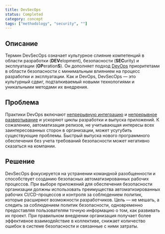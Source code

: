```yaml
---
title: DevSecOps 
status: Completed
category: concept
tags: ["methodology", "security", ""]
---
```


## Описание

Термин DevSecOps означает культурное слияние компетенций в области разработки (**DEV**elopment), безопасности (**SEC**urity) и эксплуатации (**OP**eration**S**).
Он дополняет подход [DevOps](/devops/) приоритетами в области безопасности 
с минимальным влиянием на процесс разработки и эксплуатации.
Как и DevOps, DevSecOps — это культурный сдвиг, подталкиваемый новыми технологиями и уникальными методами их внедрения.

## Проблема

Практики DevOps включают [непрерывную интеграцию](/continuous-integration/) и [непрерывное развертывание](/continuous-deployment/) 
и ускоряют циклы разработки и выпуска приложений.
К сожалению, автоматизация релизов, не учитывающая интересы всех заинтересованных сторон в организации, может усугубить существующие проблемы.
Быстрый выпуска нового программного обеспечения без учета требований безопасности может негативно сказаться на компании.

## Решение

DevSecOps фокусируется на устранении командной разобщенности и способствует созданию безопасных автоматизированных рабочих процессов.
При выборе приложений для обеспечения безопасности организации должны использовать преимущества 
автоматизированных рабочих CI/CD-процессов и контроля за соблюдением политик, которые расширяют возможности разработчиков.
Цель — не мешать, а следить за соблюдением политик безопасности, 
одновременно предоставляя пользователям точную информацию о том, как развивать их проект.
При правильном внедрении организация получает более эффективное взаимодействие в коллективе, 
снижает количество ошибок в системе безопасности и связанные с ними затраты.
